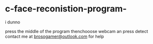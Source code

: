 # c-face-reconistion-program-
i dunno

press the middle of the program thenchooose webcam an press detect contact me at brosogamer@outlook.com for help
